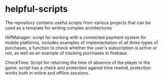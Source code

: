 # helpful-scripts
The repository contains useful scripts from various projects that can be used as a template for writing complex architectures

IAPManager:
script for working with a connected payment system for mobile platforms,
includes examples of implementation of all three types of purchases,
a function to check whether the user's subscription is active or not,
as well as an example of tracking purchases in firebase.

CheckTime:
Script for returning the time of absence of the player in the game.
script has a check and protection against time rewind,
protection works both in online and offline sessions.